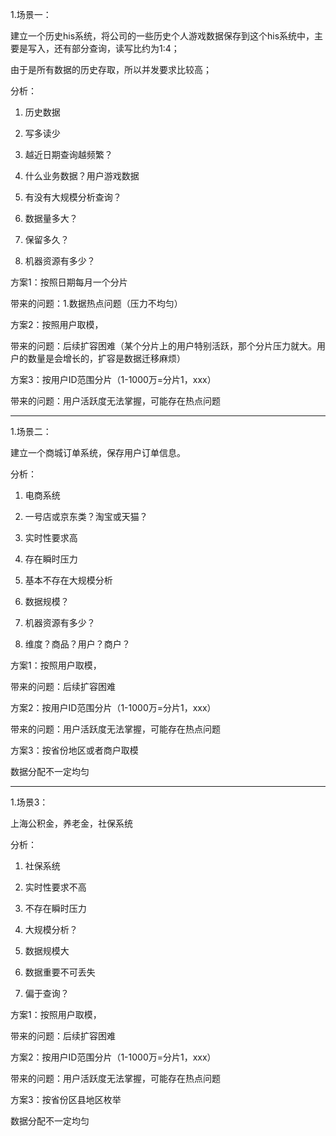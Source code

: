 1.场景一：

建立一个历史his系统，将公司的一些历史个人游戏数据保存到这个his系统中，主要是写入，还有部分查询，读写比约为1:4；

由于是所有数据的历史存取，所以并发要求比较高；





分析：



1. 历史数据

1. 写多读少

1. 越近日期查询越频繁？

1. 什么业务数据？用户游戏数据

1. 有没有大规模分析查询？

1. 数据量多大？

1. 保留多久？

1. 机器资源有多少？





方案1：按照日期每月一个分片

带来的问题：1.数据热点问题（压力不均匀） 



方案2：按照用户取模，

带来的问题：后续扩容困难（某个分片上的用户特别活跃，那个分片压力就大。用户的数量是会增长的，扩容是数据迁移麻烦）



方案3：按用户ID范围分片（1-1000万=分片1，xxx）

带来的问题：用户活跃度无法掌握，可能存在热点问题



---

1.场景二：

建立一个商城订单系统，保存用户订单信息。





分析：



1. 电商系统

1. 一号店或京东类？淘宝或天猫？

1. 实时性要求高

1. 存在瞬时压力

1. 基本不存在大规模分析

1. 数据规模？

1. 机器资源有多少？

1. 维度？商品？用户？商户？





方案1：按照用户取模，

带来的问题：后续扩容困难



方案2：按用户ID范围分片（1-1000万=分片1，xxx）

带来的问题：用户活跃度无法掌握，可能存在热点问题



方案3：按省份地区或者商户取模

数据分配不一定均匀

---





1.场景3：

上海公积金，养老金，社保系统





分析：



1. 社保系统

1. 实时性要求不高

1. 不存在瞬时压力

1. 大规模分析？

1. 数据规模大

1. 数据重要不可丢失

1. 偏于查询？





方案1：按照用户取模，

带来的问题：后续扩容困难



方案2：按用户ID范围分片（1-1000万=分片1，xxx）

带来的问题：用户活跃度无法掌握，可能存在热点问题



方案3：按省份区县地区枚举

数据分配不一定均匀






